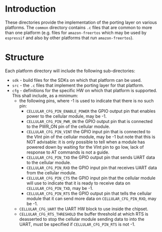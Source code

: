 # Introduction

These directories provide the implementation of the porting layer on various platforms.  The `common` directory contains `.c` files that are common to more than one platform (e.g. files for `amazon-freertos` which may be used by `espressif` and also by other platforms that run `amazon-freertos`).

# Structure

Each platform directory will include the following sub-directories:

- `sdk` - build files for the SDKs on which that platform can be used.
- `src` - the `.c` files that implement the porting layer for that platform.
- `cfg` - definitions for the specific HW on which that platform is supported.  This shall include, as a minimum:
  - the following pins, where -1 is used to indicate that there is no such pin:
    - `CELLULAR_CFG_PIN_ENABLE_POWER` the GPIO output pin that enables power to the cellular module, may be -1.
    - `CELLULAR_CFG_PIN_PWR_ON` the GPIO output pin that is connected to the PWR_ON pin of the cellular module.
    - `CELLULAR_CFG_PIN_VINT` the GPIO input pin that is connected to the VInt pin of the cellular module, may be -1 but note that this is NOT advisable: it is only possible to tell when a module has powered down by waiting for the VInt pin to go low, lack of response to AT commands is not a guide.
    - `CELLULAR_CFG_PIN_TXD` the GPIO output pin that sends UART data to the cellular module.
    - `CELLULAR_CFG_PIN_RXD` the GPIO input pin that receives UART data from the cellular module.
    - `CELLULAR_CFG_PIN_CTS` the GPIO input pin that the cellular module will use to indicate that it is ready to receive data on `CELLULAR_CFG_PIN_TXD`, may be -1.
    - `CELLULAR_CFG_PIN_RTS` the GPIO output pin that tells the cellular module that it can send more data on `CELLULAR_CFG_PIN_RXD`, may be -1.
  - `CELLULAR_CFG_UART` the UART HW block to use inside the chipset.
  - `CELLULAR_CFG_RTS_THRESHOLD` the buffer threshold at which RTS is deasserted to stop the cellular module sending data to into the UART, must be specified if `CELLULAR_CFG_PIN_RTS` is not -1.
